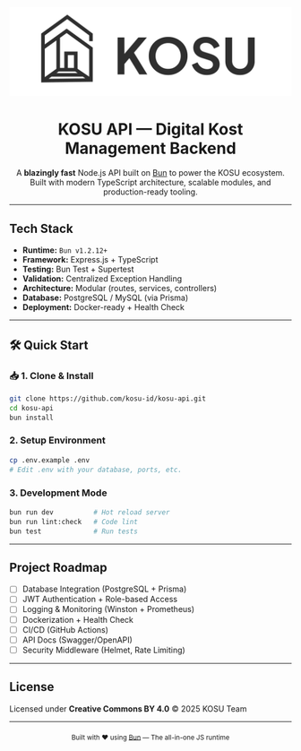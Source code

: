 <p align="center">
  <img src="/public/logo.png" alt="KOSU Logo" />
</p>

<h1 align="center">KOSU API — Digital Kost Management Backend</h1>

<p align="center">
  A <strong>blazingly fast</strong> Node.js API built on <a href="https://bun.sh" target="_blank">Bun</a> to power the KOSU ecosystem.
  <br />
  Built with modern TypeScript architecture, scalable modules, and production-ready tooling.
</p>

---

## Tech Stack

- <strong>Runtime:</strong> <code>Bun v1.2.12+</code>
- <strong>Framework:</strong> Express.js + TypeScript
- <strong>Testing:</strong> Bun Test + Supertest
- <strong>Validation:</strong> Centralized Exception Handling
- <strong>Architecture:</strong> Modular (routes, services, controllers)
- <strong>Database:</strong> PostgreSQL / MySQL (via Prisma)
- <strong>Deployment:</strong> Docker-ready + Health Check

---

## 🛠️ Quick Start

### 📥 1. Clone & Install

```bash
git clone https://github.com/kosu-id/kosu-api.git
cd kosu-api
bun install
````

### 2. Setup Environment

```bash
cp .env.example .env
# Edit .env with your database, ports, etc.
```

### 3. Development Mode

```bash
bun run dev          # Hot reload server
bun run lint:check   # Code lint
bun test             # Run tests
```

---

## Project Roadmap

* [ ] Database Integration (PostgreSQL + Prisma)
* [ ] JWT Authentication + Role-based Access
* [ ] Logging & Monitoring (Winston + Prometheus)
* [ ] Dockerization + Health Check
* [ ] CI/CD (GitHub Actions)
* [ ] API Docs (Swagger/OpenAPI)
* [ ] Security Middleware (Helmet, Rate Limiting)

---

## License

Licensed under **Creative Commons BY 4.0**
© 2025 KOSU Team

---

<p align="center">
  <sub>Built with ❤️ using <a href="https://bun.sh" target="_blank">Bun</a> — The all-in-one JS runtime</sub>
</p>

